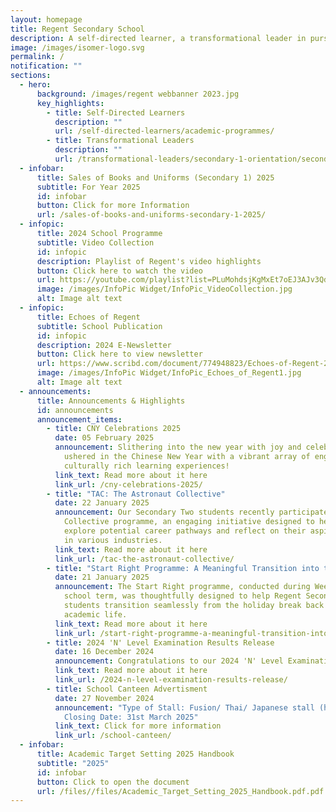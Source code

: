 ```yaml
---
layout: homepage
title: Regent Secondary School
description: A self-directed learner, a transformational leader in pursuit of excellence.
image: /images/isomer-logo.svg
permalink: /
notification: ""
sections:
  - hero:
      background: /images/regent webbanner 2023.jpg
      key_highlights:
        - title: Self-Directed Learners
          description: ""
          url: /self-directed-learners/academic-programmes/
        - title: Transformational Leaders
          description: ""
          url: /transformational-leaders/secondary-1-orientation/secondary-1-orientation-2024/
  - infobar:
      title: Sales of Books and Uniforms (Secondary 1) 2025
      subtitle: For Year 2025
      id: infobar
      button: Click for more Information
      url: /sales-of-books-and-uniforms-secondary-1-2025/
  - infopic:
      title: 2024 School Programme
      subtitle: Video Collection
      id: infopic
      description: Playlist of Regent's video highlights
      button: Click here to watch the video
      url: https://youtube.com/playlist?list=PLuMohdsjKgMxEt7oEJ3AJv3QdFJlNwxqA&si=oNn09CmJt_QveLe7
      image: /images/InfoPic Widget/InfoPic_VideoCollection.jpg
      alt: Image alt text
  - infopic:
      title: Echoes of Regent
      subtitle: School Publication
      id: infopic
      description: 2024 E-Newsletter
      button: Click here to view newsletter
      url: https://www.scribd.com/document/774948823/Echoes-of-Regent-2024
      image: /images/InfoPic Widget/InfoPic_Echoes_of_Regent1.jpg
      alt: Image alt text
  - announcements:
      title: Announcements & Highlights
      id: announcements
      announcement_items:
        - title: CNY Celebrations 2025
          date: 05 February 2025
          announcement: Slithering into the new year with joy and celebration, Regenites
            ushered in the Chinese New Year with a vibrant array of engaging and
            culturally rich learning experiences!
          link_text: Read more about it here
          link_url: /cny-celebrations-2025/
        - title: "TAC: The Astronaut Collective"
          date: 22 January 2025
          announcement: Our Secondary Two students recently participated in the Astronaut
            Collective programme, an engaging initiative designed to help them
            explore potential career pathways and reflect on their aspirations
            in various industries.
          link_text: Read more about it here
          link_url: /tac-the-astronaut-collective/
        - title: "Start Right Programme: A Meaningful Transition into the New School Year"
          date: 21 January 2025
          announcement: The Start Right programme, conducted during Weeks 0 and 1 of the
            school term, was thoughtfully designed to help Regent Secondary
            students transition seamlessly from the holiday break back into
            academic life.
          link_text: Read more about it here
          link_url: /start-right-programme-a-meaningful-transition-into-the-new-school-year/
        - title: 2024 'N' Level Examination Results Release
          date: 16 December 2024
          announcement: Congratulations to our 2024 'N' Level Examinations Top Performers!
          link_text: Read more about it here
          link_url: /2024-n-level-examination-results-release/
        - title: School Canteen Advertisment
          date: 27 November 2024
          announcement: "Type of Stall: Fusion/ Thai/ Japanese stall (halal/non-halal) |
            Closing Date: 31st March 2025"
          link_text: Click for more information
          link_url: /school-canteen/
  - infobar:
      title: Academic Target Setting 2025 Handbook
      subtitle: "2025"
      id: infobar
      button: Click to open the document
      url: /files//files/Academic_Target_Setting_2025_Handbook.pdf.pdf
---
```

